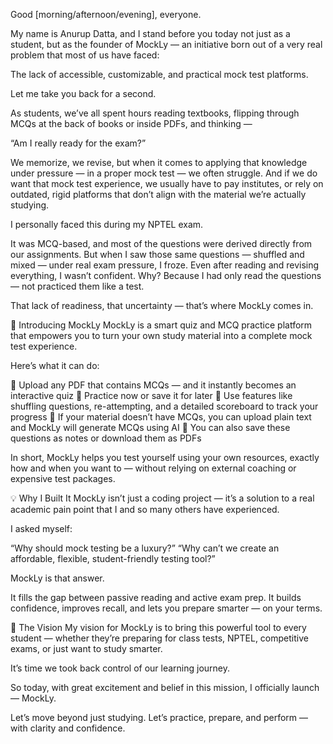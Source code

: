 Good [morning/afternoon/evening], everyone.

My name is Anurup Datta, and I stand before you today not just as a student, but as the founder of MockLy — an initiative born out of a very real problem that most of us have faced:

The lack of accessible, customizable, and practical mock test platforms.

Let me take you back for a second.

As students, we’ve all spent hours reading textbooks, flipping through MCQs at the back of books or inside PDFs, and thinking —

“Am I really ready for the exam?”

We memorize, we revise, but when it comes to applying that knowledge under pressure — in a proper mock test — we often struggle.
And if we do want that mock test experience, we usually have to pay institutes, or rely on outdated, rigid platforms that don’t align with the material we’re actually studying.

I personally faced this during my NPTEL exam.

It was MCQ-based, and most of the questions were derived directly from our assignments. But when I saw those same questions — shuffled and mixed — under real exam pressure, I froze.
Even after reading and revising everything, I wasn’t confident.
Why?
Because I had only read the questions — not practiced them like a test.

That lack of readiness, that uncertainty — that’s where MockLy comes in.

🚀 Introducing MockLy
MockLy is a smart quiz and MCQ practice platform that empowers you to turn your own study material into a complete mock test experience.

Here’s what it can do:

🔹 Upload any PDF that contains MCQs — and it instantly becomes an interactive quiz
🔹 Practice now or save it for later
🔹 Use features like shuffling questions, re-attempting, and a detailed scoreboard to track your progress
🔹 If your material doesn’t have MCQs, you can upload plain text and MockLy will generate MCQs using AI
🔹 You can also save these questions as notes or download them as PDFs

In short, MockLy helps you test yourself using your own resources, exactly how and when you want to — without relying on external coaching or expensive test packages.

💡 Why I Built It
MockLy isn’t just a coding project — it’s a solution to a real academic pain point that I and so many others have experienced.

I asked myself:

“Why should mock testing be a luxury?”
“Why can’t we create an affordable, flexible, student-friendly testing tool?”

MockLy is that answer.

It fills the gap between passive reading and active exam prep. It builds confidence, improves recall, and lets you prepare smarter — on your terms.

🌱 The Vision
My vision for MockLy is to bring this powerful tool to every student — whether they’re preparing for class tests, NPTEL, competitive exams, or just want to study smarter.

It’s time we took back control of our learning journey.

So today, with great excitement and belief in this mission, I officially launch — MockLy.

Let’s move beyond just studying.
Let’s practice, prepare, and perform — with clarity and confidence.
